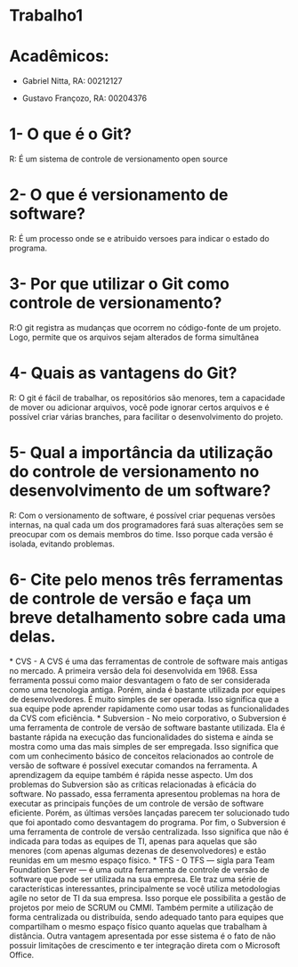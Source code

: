 # Trabalho1
<h1> Acadêmicos: </h1>

* Gabriel Nitta, RA: 00212127

* Gustavo Françozo, RA: 00204376

<h1> 1- O que é o Git? </h1>
R: É um sistema de controle de versionamento open source 
<h1> 2-  O que é versionamento de software? </h1>
R: É um processo onde se e atribuido versoes para indicar o estado do programa.
<h1> 3- Por que utilizar o Git como controle de versionamento? </h1>
R:O git registra as mudanças que ocorrem no código-fonte de um projeto. Logo, permite que os arquivos sejam alterados de forma simultânea
<h1> 4- Quais as vantagens do Git? </h1>
R: O git é fácil de trabalhar, os repositórios são menores, tem a capacidade de mover ou adicionar arquivos, você pode ignorar certos arquivos e é possível criar várias branches, para facilitar o desenvolvimento do projeto.
<h1> 5- Qual a importância da utilização do controle de versionamento no desenvolvimento de um software? </h1>
R: Com o versionamento de software, é possível criar pequenas versões internas, na qual cada um dos programadores fará suas alterações sem se preocupar com os demais membros do time. Isso porque cada versão é isolada, evitando problemas.
<h1> 6- Cite pelo menos três ferramentas de controle de versão e faça um breve detalhamento sobre cada uma delas. </h1>
* CVS - A CVS é uma das ferramentas de controle de software mais antigas no mercado. A primeira versão dela foi desenvolvida em 1968. Essa ferramenta possui como maior desvantagem o fato de ser considerada como uma tecnologia antiga. Porém, ainda é bastante utilizada por equipes de desenvolvedores. É muito simples de ser operada. Isso significa que a sua equipe pode aprender rapidamente como usar todas as funcionalidades da CVS com eficiência.
* Subversion - No meio corporativo, o Subversion é uma ferramenta de controle de versão de software bastante utilizada. Ela é bastante rápida na execução das funcionalidades do sistema e ainda se mostra como uma das mais simples de ser empregada. Isso significa que com um conhecimento básico de conceitos relacionados ao controle de versão de software é possível executar comandos na ferramenta. A aprendizagem da equipe também é rápida nesse aspecto. Um dos problemas do Subversion são as críticas relacionadas à eficácia do software. No passado, essa ferramenta apresentou problemas na hora de executar as principais funções de um controle de versão de software eficiente. Porém, as últimas versões lançadas parecem ter solucionado tudo que foi apontado como desvantagem do programa. Por fim, o Subversion é uma ferramenta de controle de versão centralizada. Isso significa que não é indicada para todas as equipes de TI, apenas para aquelas que são menores (com apenas algumas dezenas de desenvolvedores) e estão reunidas em um mesmo espaço físico.
* TFS - O TFS — sigla para Team Foundation Server — é uma outra ferramenta de controle de versão de software que pode ser utilizada na sua empresa. Ele traz uma série de características interessantes, principalmente se você utiliza metodologias agile no setor de TI da sua empresa. Isso porque ele possibilita a gestão de projetos por meio de SCRUM ou CMMI. Também permite a utilização de forma centralizada ou distribuída, sendo adequado tanto para equipes que compartilham o mesmo espaço físico quanto aquelas que trabalham à distância. Outra vantagem apresentada por esse sistema é o fato de não possuir limitações de crescimento e ter integração direta com o Microsoft Office.


